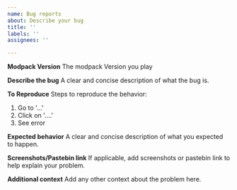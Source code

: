 ```yaml
---
name: Bug reports
about: Describe your bug
title: ''
labels: ''
assignees: ''

---
```


**Modpack Version**
The modpack Version you play

**Describe the bug**
A clear and concise description of what the bug is.

**To Reproduce**
Steps to reproduce the behavior:
1. Go to '...'
2. Click on '....'
3. See error

**Expected behavior**
A clear and concise description of what you expected to happen.

**Screenshots/Pastebin link**
If applicable, add screenshots or pastebin link to help explain your problem.


**Additional context**
Add any other context about the problem here.
